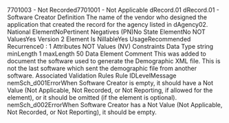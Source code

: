 

7701003 - Not Recorded7701001 - Not Applicable
dRecord.01
dRecord.01 - Software Creator
Definition
The name of the vendor who designed the application that created the record for the agency listed in
dAgency02.
National ElementNoPertinent Negatives (PN)No
State ElementNo
NOT ValuesYes
Version 2 Element
Is NillableYes
UsageRecommended
Recurrence0 : 1
Attributes
NOT Values (NV)
Constraints
Data Type
string
minLength
1
maxLength
50
Data Element Comment
This was added to document the software used to generate the Demographic XML file. This is not the last software which sent
the demographic file from another software.
Associated Validation Rules
Rule IDLevelMessage
nemSch_d001ErrorWhen Software Creator is empty, it should have a Not Value (Not Applicable, Not Recorded, or
Not Reporting, if allowed for the element), or it should be omitted (if the element is optional).
nemSch_d002ErrorWhen Software Creator has a Not Value (Not Applicable, Not Recorded, or Not Reporting), it
should be empty.